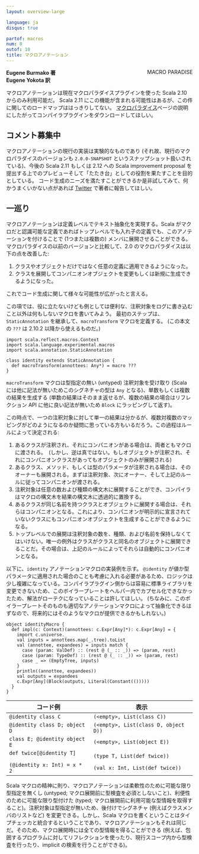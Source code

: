 ```yaml
---
layout: overview-large

language: ja
disqus: true

partof: macros
num: 8
outof: 10
title: マクロアノテーション
---
```

<span class="label important" style="float: right;">MACRO PARADISE</span>

**Eugene Burmako 著**<br>
**Eugene Yokota 訳**

マクロアノテーションは現在マクロパラダイスプラグインを使った Scala 2.10 からのみ利用可能だ。
Scala 2.11 にこの機能が含まれる可能性はあるが、この件に関してのロードマップははっきりしてない。
[マクロパラダイス](/ja/overviews/macros/paradise.html)ページの説明にしたがってコンパイラプラグインをダウンロードしてほしい。

## コメント募集中

マクロアノテーションの現行の実装は実験的なものであり (それ故、現行のマクロパラダイスのバージョンも `2.0.0-SNAPSHOT` というスナップショット扱いされている)、今後の Scala 2.11 もしくは 2.12 への Scala improvement proposal を提出する上でのプレビューそして「たたき台」としての役割を果たすことを目的としている。
コード生成のニーズを満たすことができるか是非試してみて、何かうまくいかない点があれば <a href="https://twitter.com/#!/xeno_by">Twitter</a> で著者に報告してほしい。

## 一巡り

マクロアノテーションは定義レベルでテキスト抽象化を実現する。Scala がマクロだと認識可能な定義であればトップレベルでも入れ子の定義でも、このアノテーションを付けることで (1つまたは複数の) メンバに展開させることができる。マクロパラダイスの以前のバージョンと比較して、2.0 のマクロパラダイスは以下の点を改善した:

<ol>
<li>クラスやオブジェクトだけではなく任意の定義に適用できるようになった。</li>
<li>クラスを展開してコンパニオンオブジェクトを変更もしくは新規に生成できるようになった。</li>
</ol>

これでコード生成に関して様々な可能性が広がったと言える。

この項では、役に立たないけども例としては便利な、注釈対象をログに書き込むこと以外は何もしないマクロを書いてみよう。
最初のステップは、`StaticAnnotation` を継承して、`macroTransform` マクロを定義する。
(この本文の `???` は 2.10.2 以降から使えるものだ。)

    import scala.reflect.macros.Context
    import scala.language.experimental.macros
    import scala.annotation.StaticAnnotation

    class identity extends StaticAnnotation {
      def macroTransform(annottees: Any*) = macro ???
    }

`macroTransform` マクロは型指定の無い (untyped) 注釈対象を受け取り (Scala には他に記法が無いためこのシグネチャの型は `Any` となる)、単数もしくは複数の結果を生成する (単数の結果はそのまま返せるが、複数の結果の場合はリフレクション API に他に良い記法が無いため `Block` にラッピングして返す)。

この時点で、一つの注釈対象に対して単一の結果は分かるが、複数対複数のマッピングがどのようになるのか疑問に思っている方もいるだろう。この過程はルールによって決定される:

<ol>
<li>あるクラスが注釈され、それにコンパニオンがある場合は、両者ともマクロに渡される。　(しかし、逆は真ではない。もしオブジェクトが注釈され、それにコンパニオンクラスがあってもオブジェクトのみが展開される)</li>
<li>あるクラス、メソッド、もしくは型のパラメータが注釈される場合は、そのオーナーも展開される。まずは注釈対象、次にオーナー、そして上記のルールに従ってコンパニオンが渡される。</li>
<li>注釈対象は任意の数および種類の構文木に展開することができ、コンパイラはマクロの構文木を結果の構文木に透過的に置換する。</li>
<li>あるクラスが同じ名前を持つクラスとオブジェクトに展開する場合は、それらはコンパニオンとなる。これにより、コンパニオンが明示的に宣言されていないクラスにもコンパニオンオブジェクトを生成することができるようになる。</li>
<li>トップレベルでの展開は注釈対象の数を、種類、および名前を保持しなくてはいけない。唯一の例外はクラスがクラスと同名のオブジェクトに展開できることだ。その場合は、上記のルールによってそれらは自動的にコンパニオンとなる。</li>
</ol>

以下に、`identity` アノテーションマクロの実装例を示す。
`@identity` が値か型パラメータに適用された場合のことも考慮に入れる必要があるため、ロジックは少し複雑になっている。コンパイラプラグイン側からは容易に標準ライブラリを変更できないため、このボイラープレートをヘルパー内でカプセル化できなかったため、解法がローテクになっていることは許してほしい。
(ちなみに、このボイラープレートそのものも適切なアノテーションマクロによって抽象化できるはずなので、将来的にはそのようなマクロが提供できるかもしれない。)

    object identityMacro {
      def impl(c: Context)(annottees: c.Expr[Any]*): c.Expr[Any] = {
        import c.universe._
        val inputs = annottees.map(_.tree).toList
        val (annottee, expandees) = inputs match {
          case (param: ValDef) :: (rest @ (_ :: _)) => (param, rest)
          case (param: TypeDef) :: (rest @ (_ :: _)) => (param, rest)
          case _ => (EmptyTree, inputs)
        }
        println((annottee, expandees))
        val outputs = expandees
        c.Expr[Any](Block(outputs, Literal(Constant(()))))
      }
    }


<table>
<thead>
<tr><th>コード例</th><th>表示</th></tr>
</thead>
<tbody>
<tr>
  <td><code>@identity class C</code></td>
  <td><code>(&lt;empty&gt;, List(class C))</code></td>
</tr>
<tr>
  <td><code>@identity class D; object D</code></td>
  <td><code>(&lt;empty&gt;, List(class D, object D))</code></td>
</tr>
<tr>
  <td><code>class E; @identity object E</code></td>
  <td><code>(&lt;empty&gt;, List(object E))</code></td>
</tr>
<tr>
  <td><code>def twice[@identity T]<br/>
(@identity x: Int) = x * 2</code></td>
  <td><code>(type T, List(def twice))<br/>
(val x: Int, List(def twice))</code></td>
</tr>
</tbody>
</table>

Scala マクロの精神に則り、マクロアノテーションは柔軟性のために可能な限り型指定を無くし (untyped; マクロ展開前に型検査を必須としないこと)、利便性のために可能な限り型付けた (typed; マクロ展開前に利用可能な型情報を取得すること)。注釈対象は型指定が無いため、後付けでシグネチャ (例えばクラスメンバのリストなど) を変更できる。しかし、Scala マクロを書くということはタイプチェッカと統合するということであり、マクロアノテーションもそれは同じだ。そのため、マクロ展開時には全ての型情報を得ることができる
(例えば、包囲するプログラムに対してリフレクションを使ったり、現行スコープ内から型検査を行ったり、implicit の検索を行うことができる)。
